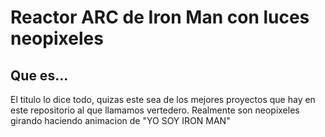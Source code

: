 # Reactor ARC de Iron Man con luces neopixeles

## Que es...
El titulo lo dice todo, quizas este sea de los mejores proyectos que hay en este repositorio al que llamamos vertedero. Realmente son neopixeles girando haciendo animacion de "YO SOY IRON MAN"
